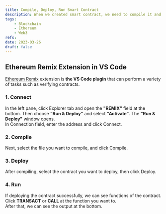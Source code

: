 ```yaml
---
title: Compile, Deploy, Run Smart Contract
description: When we created smart contract, we need to compile it and deploy to Ethereum. There are various way to do that.
tags:
    - Blockchain
    - Ethereum
    - Web3
refs:
date: 2023-03-26
draft: false
---
```


## Ethereum Remix Extension in VS Code

[Ethereum Remix](https://marketplace.visualstudio.com/items?itemName=RemixProject.ethereum-remix) extension is **the VS Code plugin** that can perform a variety of tasks such as verifying contracts.

### 1. Connect

In the left pane, click Explorer tab and open the **"REMIX"** field at the bottom. Then choose **"Run & Deploy"** and select **"Activate"**. The **"Run & Deploy"** window opens.  
In Connection field, enter the address and click Connect.

### 2. Compile

Next, select the file you want to compile, and click Compile.

### 3. Deploy

After compiling, select the contract you want to deploy, then click Deploy.

### 4. Run

If deploying the contract successfully, we can see functions of the contract.  
Click **TRANSACT** or **CALL** at the function you want to.  
After that, we can see the output at the bottom.
